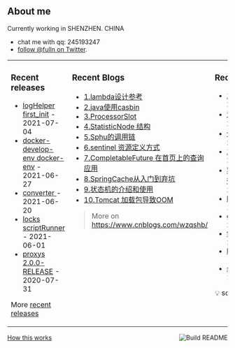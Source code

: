 ## About me

Currently working in SHENZHEN. CHINA 
 - chat me with qq: 245193247
 - [follow @fulln on Twitter](https://twitter.com/fulln16).
<table><tr><td valign="top">
 
 
### Recent releases

<!-- recent_releases starts -->
* [logHelper first_init](https://github.com/fulln/logHelper/releases/tag/1.0.0) - 2021-07-04
* [docker-develop-env docker-env](https://github.com/fulln/docker-develop-env/releases/tag/1.0.0) - 2021-06-27
* [converter ](https://github.com/fulln/converter/releases/tag/1.0.0) - 2021-06-20
* [locks scriptRunner](https://github.com/fulln/locks/releases/tag/scriptRunner) - 2021-06-01
* [proxys 2.0.0-RELEASE](https://github.com/fulln/proxys/releases/tag/2.0.0) - 2020-07-31
<!-- recent_releases ends -->

More [recent releases](https://github.com/fulln/fulln/blob/master/releases.md)

</td><td valign="top">
  
### Recent Blogs

<!-- recent_blogs starts -->
<ul>
<li>
<a href="https://www.cnblogs.com/wzqshb/p/16987548.html">1.lambda设计参考</a>
</li>
<li>
<a href="https://www.cnblogs.com/wzqshb/p/16787675.html">2.java使用casbin</a>
</li>
<li>
<a href="https://www.cnblogs.com/wzqshb/p/16595799.html">3.ProcessorSlot</a>
</li>
<li>
<a href="https://www.cnblogs.com/wzqshb/p/16585826.html">4.StatisticNode 结构</a>
</li>
<li>
<a href="https://www.cnblogs.com/wzqshb/p/16585817.html">5.Sphu的调用链</a>
</li>
<li>
<a href="https://www.cnblogs.com/wzqshb/p/16585811.html">6.sentinel 资源定义方式</a>
</li>
<li>
<a href="https://www.cnblogs.com/wzqshb/p/16529826.html">7.CompletableFuture 在首页上的查询应用</a>
</li>
<li>
<a href="https://www.cnblogs.com/wzqshb/p/16276966.html">8.SpringCache从入门到弃坑</a>
</li>
<li>
<a href="https://www.cnblogs.com/wzqshb/p/15716161.html">9.状态机的介绍和使用</a>
</li>
<li>
<a href="https://www.cnblogs.com/wzqshb/p/15684005.html">10.Tomcat 加载包导致OOM</a>
</li>
</ul>
<!-- recent_blogs ends -->
 
> More on <a>https://www.cnblogs.com/wzqshb/ </a>
 
</td><td valign="top"> 

### Recent TIL
 
<!-- recent_TIL starts -->
* [2023-07-25](https://github.com/fulln/TIL/blob/master/daily/2023-07/2023-07-25.md) - 2023/7/25 23:49:12
* [消费者组重平衡](https://github.com/fulln/TIL/blob/master/lib/geektime/kafka%E6%A0%B8%E5%BF%83%E6%8A%80%E6%9C%AF%E4%B8%8E%E5%AE%9E%E6%88%98/%E6%B6%88%E8%B4%B9%E8%80%85%E7%BB%84%E9%87%8D%E5%B9%B3%E8%A1%A1.md) - 2023/7/25 23:46:59
* [分库分表分页查询](https://github.com/fulln/TIL/blob/master/lib/geektime/%E5%90%8E%E7%AB%AF%E5%B7%A5%E7%A8%8B%E5%B8%88%E9%AB%98%E9%98%B6%E9%9D%A2%E7%BB%8F/%E5%88%86%E5%BA%93%E5%88%86%E8%A1%A8%E5%88%86%E9%A1%B5%E6%9F%A5%E8%AF%A2.md) - 2023/7/25 00:22:14
* [2023-07-24](https://github.com/fulln/TIL/blob/master/daily/2023-07/2023-07-24.md) - 2023/7/24 23:28:24
* [客户端都有哪些不常见但是很高级的功能](https://github.com/fulln/TIL/blob/master/lib/geektime/kafka%E6%A0%B8%E5%BF%83%E6%8A%80%E6%9C%AF%E4%B8%8E%E5%AE%9E%E6%88%98/%E5%AE%A2%E6%88%B7%E7%AB%AF%E9%83%BD%E6%9C%89%E5%93%AA%E4%BA%9B%E4%B8%8D%E5%B8%B8%E8%A7%81%E4%BD%86%E6%98%AF%E5%BE%88%E9%AB%98%E7%BA%A7%E7%9A%84%E5%8A%9F%E8%83%BD.md) - 2023/7/24 00:33:10
* [kthSmallest](https://github.com/fulln/TIL/blob/master/leetcode/middle/kthSmallest.md) - 2023/1/27 12:49:12
* [getKthFromEnd](https://github.com/fulln/TIL/blob/master/leetcode/easy/getKthFromEnd.md) - 2023/1/27 12:49:11
* [findKthNumber](https://github.com/fulln/TIL/blob/master/leetcode/middle/findKthNumber.md) - 2023/1/27 12:49:12
* [lengthOfLongestSubstring](https://github.com/fulln/TIL/blob/master/leetcode/easy/lengthOfLongestSubstring.md) - 2023/1/27 12:49:11
* [searchInsert](https://github.com/fulln/TIL/blob/master/leetcode/easy/searchInsert.md) - 2023/1/27 12:49:11
<!-- recent_TIL ends -->
 
:bulb: scaryp from [here](https://github.com/fulln/TIL)
 
</td></tr></table>
<a href="https://github.com/fulln/fulln/actions"><img src="https://github.com/fulln/fulln/workflows/Build%20README.md/badge.svg" align="right" alt="Build README"></a> <a href="https://simonwillison.net/2020/Jul/10/self-updating-profile-readme/">How this works</a>
